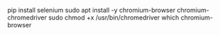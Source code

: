 pip install selenium
sudo apt install -y chromium-browser chromium-chromedriver
sudo chmod +x /usr/bin/chromedriver
which chromium-browser
